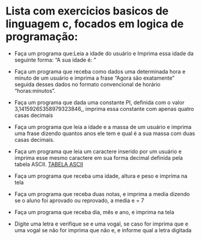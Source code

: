 # Lista com exercicios basicos de linguagem c, focados em logica de programação:

* Faça um programa que:Leia a idade do usuário e Imprima essa idade da seguinte forma: “A sua idade é: ”

* Faça um programa que receba como dados uma determinada hora e minuto de um usuário e   imprima a frase “Agora são exatamente” seguida desses dados no formato convencional de horário “horas:minutos”.

* Faça um programa que dada uma constante PI, definida com o valor 3,14159265358979323846,, imprima essa constante com apenas quatro casas decimais

* Faça um programa que leia a idade e a massa de um usuário e imprima uma frase dizendo quantos anos ele tem e qual é a sua massa com duas casas decimais.

* Faça um programa que leia um caractere inserido por um usuário e imprima esse mesmo caractere em sua forma decimal definida pela tabela ASCII.
[TABELA ASCII](https://web.fe.up.pt/~ee96100/projecto/Tabela%20ascii.htm)

* Faça um programa que receba uma idade, altura e peso e imprima na tela

* Faça um programa que receba duas notas, e imprima a media dizendo se o aluno foi aprovado ou reprovado, a media e = 7

* Faça um programa que receba dia, mês e ano, e imprima na tela 

* Digite uma letra e verifique se e uma vogal, se caso for imprima que e uma vogal se não for imprima que não e, e informe qual a letra digitada